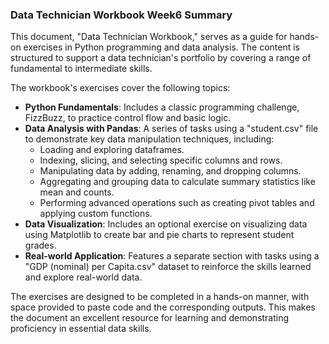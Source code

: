 ### Data Technician Workbook Week6 Summary

This document, "Data Technician Workbook," serves as a guide for hands-on exercises in Python programming and data analysis. The content is structured to support a data technician's portfolio by covering a range of fundamental to intermediate skills.

The workbook's exercises cover the following topics:

* **Python Fundamentals**: Includes a classic programming challenge, FizzBuzz, to practice control flow and basic logic.
* **Data Analysis with Pandas**: A series of tasks using a "student.csv" file to demonstrate key data manipulation techniques, including:
    * Loading and exploring dataframes.
    * Indexing, slicing, and selecting specific columns and rows.
    * Manipulating data by adding, renaming, and dropping columns.
    * Aggregating and grouping data to calculate summary statistics like mean and counts.
    * Performing advanced operations such as creating pivot tables and applying custom functions.
* **Data Visualization**: Includes an optional exercise on visualizing data using Matplotlib to create bar and pie charts to represent student grades.
* **Real-world Application**: Features a separate section with tasks using a "GDP (nominal) per Capita.csv" dataset to reinforce the skills learned and explore real-world data.

The exercises are designed to be completed in a hands-on manner, with space provided to paste code and the corresponding outputs. This makes the document an excellent resource for learning and demonstrating proficiency in essential data skills.